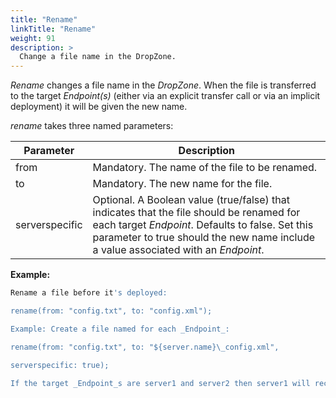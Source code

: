 ```yaml
---
title: "Rename"
linkTitle: "Rename"
weight: 91
description: >
  Change a file name in the DropZone.
---
```



_Rename_ changes a file name in the _DropZone_. When the file is transferred to the target _Endpoint(s)_ (either via an explicit transfer call or via an implicit deployment) it will be given the new name.

_rename_ takes three named parameters:

| Parameter | Description |
| --- | --- |
| from | Mandatory. The name of the file to be renamed. |
| to | Mandatory. The new name for the file. |
| serverspecific | Optional. A Boolean value (true/false) that indicates that the file should be renamed for each target _Endpoint_. Defaults to false. Set this parameter to true should the new name include a value associated with an _Endpoint_. |

**Example:**

```bash
Rename a file before it's deployed:

rename(from: "config.txt", to: "config.xml");

Example: Create a file named for each _Endpoint_:

rename(from: "config.txt", to: "${server.name}\_config.xml",

serverspecific: true);

If the target _Endpoint_s are server1 and server2 then server1 will receive the config.txt renamed to server1\_config.xml and server2 will receivethe config.txt renamed to server2\_config.xml.
```
